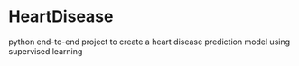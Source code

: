 # HeartDisease
python end-to-end project to create a heart disease prediction model using supervised learning
